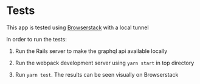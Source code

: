 Tests
=====

This app is tested using [Browserstack](https://www.browserstack.com/automate) with a local tunnel

In order to run the tests:

1. Run the Rails server to make the graphql api available locally

2. Run the webpack development server using `yarn start` in top directory

3. Run `yarn test`. The results can be seen visually on Browserstack
